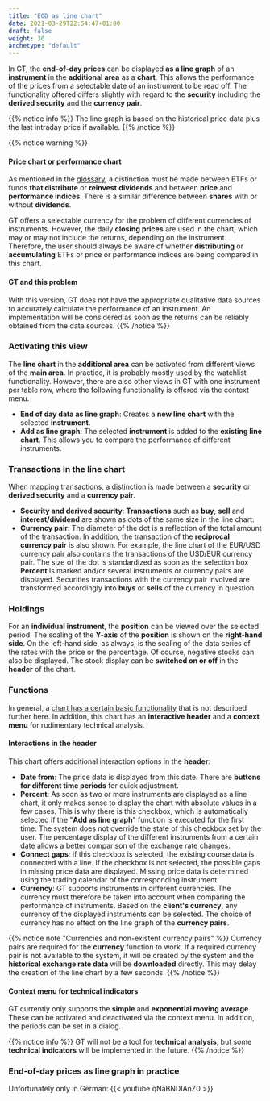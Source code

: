 ```yaml
---
title: "EOD as line chart"
date: 2021-03-29T22:54:47+01:00
draft: false
weight: 30
archetype: "default"
---
```

In GT, the **end-of-day prices** can be displayed **as a line graph** of an **instrument** in the **additional area** as a **chart**. This allows the performance of the prices from a selectable date of an instrument to be read off. The functionality offered differs slightly with regard to the **security** including the **derived security** and the **currency pair**.

{{% notice info %}} 
The line graph is based on the historical price data plus the last intraday price if available. 
{{% /notice %}}

{{% notice warning %}}
#### Price chart or performance chart
As mentioned in the [glossary](../../glossar/), a distinction must be made between ETFs or funds **that distribute** or **reinvest** **dividends** and between **price** and **performance indices**. There is a similar difference between **shares** with or without **dividends**.

GT offers a selectable currency for the problem of different currencies of instruments. However, the daily **closing prices** are used in the chart, which may or may not include the returns, depending on the instrument. Therefore, the user should always be aware of whether **distributing** or **accumulating** ETFs or price or performance indices are being compared in this chart.

#### GT and this problem
With this version, GT does not have the appropriate qualitative data sources to accurately calculate the performance of an instrument. An implementation will be considered as soon as the returns can be reliably obtained from the data sources. 
{{% /notice %}}

### Activating this view
The **line chart** in the **additional area** can be activated from different views of the **main area**. In practice, it is probably mostly used by the watchlist functionality. However, there are also other views in GT with one instrument per table row, where the following functionality is offered via the context menu.
- **End of day data as line graph**: Creates a **new line chart** with the selected **instrument**.
- **Add as line graph**: The selected **instrument** is added to the **existing line chart**. This allows you to compare the performance of different instruments.

### Transactions in the line chart
When mapping transactions, a distinction is made between a **security** or **derived security** and a **currency pair**.

- **Security and derived security**: **Transactions** such as **buy**, **sell** and **interest/dividend** are shown as dots of the same size in the line chart.
- **Currency pair**: The diameter of the dot is a reflection of the total amount of the transaction. In addition, the transaction of the **reciprocal currency pair** is also shown. For example, the line chart of the EUR/USD currency pair also contains the transactions of the USD/EUR currency pair. The size of the dot is standardized as soon as the selection box **Percent** is marked and/or several instruments or currency pairs are displayed. Securities transactions with the currency pair involved are transformed accordingly into **buys** or **sells** of the currency in question.

### Holdings
For an **individual instrument**, the **position** can be viewed over the selected period. The scaling of the **Y-axis** of the **position** is shown on the **right-hand side**. On the left-hand side, as always, is the scaling of the data series of the rates with the price or the percentage. Of course, negative stocks can also be displayed. The stock display can be **switched on or off** in the **header** of the chart.

### Functions
In general, a [chart has a certain basic functionality](../../intro/userinterface/user_setting_ui_controls/) that is not described further here. In addition, this chart has an **interactive header** and a **context menu** for rudimentary technical analysis.

#### Interactions in the header
This chart offers additional interaction options in the **header**:
- **Date from**: The price data is displayed from this date. There are **buttons for different time periods** for quick adjustment.
- **Percent**: As soon as two or more instruments are displayed as a line chart, it only makes sense to display the chart with absolute values in a few cases. This is why there is this checkbox, which is automatically selected if the "**Add as line graph**" function is executed for the first time. The system does not override the state of this checkbox set by the user. The percentage display of the different instruments from a certain date allows a better comparison of the exchange rate changes.
- **Connect gaps**: If this checkbox is selected, the existing course data is connected with a line. If the checkbox is not selected, the possible gaps in missing price data are displayed. Missing price data is determined using the trading calendar of the corresponding instrument.
- **Currency**: GT supports instruments in different currencies. The currency must therefore be taken into account when comparing the performance of instruments. Based on the **client's currency**, any currency of the displayed instruments can be selected. The choice of currency has no effect on the line graph of the **currency pairs**.

{{% notice note "Currencies and non-existent currency pairs" %}} 
Currency pairs are required for the **currency** function to work. If a required currency pair is not available to the system, it will be created by the system and the **historical exchange rate data** will be **downloaded** directly. This may delay the creation of the line chart by a few seconds. 
{{% /notice %}}

#### Context menu for technical indicators
GT currently only supports the **simple** and **exponential moving average**. These can be activated and deactivated via the context menu. In addition, the periods can be set in a dialog.

{{% notice info %}} 
GT will not be a tool for **technical analysis**, but some **technical indicators** will be implemented in the future. 
{{% /notice %}}

### End-of-day prices as line graph in practice
Unfortunately only in German:
{{< youtube qNaBNDIAnZ0 >}}
